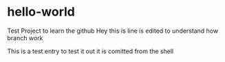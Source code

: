 # hello-world
Test Project to learn the github
Hey this is line is edited to understand how branch work

This is a test entry to test it out it is comitted from the shell
